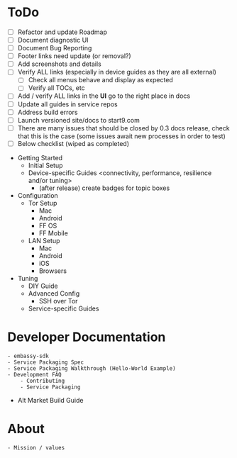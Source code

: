# ToDo

- [ ] Refactor and update Roadmap
- [ ] Document diagnostic UI
- [ ] Document Bug Reporting
- [ ] Footer links need update (or removal?)
- [ ] Add screenshots and details
- [ ] Verify ALL links (especially in device guides as they are all external)
    - [ ] Check all menus behave and display as expected
    - [ ] Verify all TOCs, etc
- [ ] Add / verify ALL links in the **UI** go to the right place in docs
- [ ] Update all guides in service repos
- [ ] Address build errors
- [ ] Launch versioned site/docs to start9.com
- [ ] There are many issues that should be closed by 0.3 docs release, check that this is the case (some issues await new processes in order to test)
- [ ] Below checklist (wiped as completed)

- Getting Started
    - Initial Setup
    - Device-specific Guides <connectivity, performance, resilience and/or tuning>
        - (after release) create badges for topic boxes
- Configuration
    - Tor Setup
        - Mac
        - Android
        - FF OS
        - FF Mobile
    - LAN Setup
        - Mac
        - Android
        - iOS
        - Browsers
- Tuning
    - DIY Guide
    - Advanced Config
        - SSH over Tor
    - Service-specific Guides
# Developer Documentation
    - embassy-sdk
    - Service Packaging Spec
    - Service Packaging Walkthrough (Hello-World Example)
    - Development FAQ
        - Contributing
        - Service Packaging
- Alt Market Build Guide
# About
    - Mission / values
